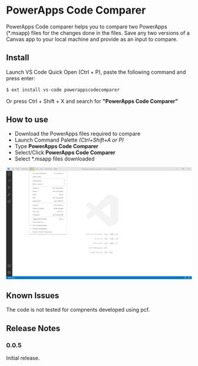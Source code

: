 # PowerApps Code Comparer

PowerApps Code comparer helps you to compare two PowerApps (*.msapp) files for the changes done in the files.  Save any two versions of a Canvas app to your local machine and provide as an input to compare.

## Install

Launch VS Code Quick Open (Ctrl + P), paste the following command and press enter:

```sh
$ ext install vs-code powerappscodecomparer
```

Or press Ctrl + Shift + X and search for __"PowerApps Code Comparer"__


## How to use

- Download the PowerApps files required to compare  
- Launch Command Palette _(Ctrl+Shift+A or P)_
- Type __PowerApps Code Comparer__
- Select/Click __PowerApps Code Comparer__
- Select *.msapp files downloaded



![run](https://github.com/tshailendra/pacomparer/blob/master/PowerAppsCodeComparerExt/powerappscodecomparer/images/run.gif?raw=true)

## Known Issues

The code is not tested for compnents developed using pcf.

## Release Notes

### 0.0.5

Initial release.

